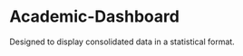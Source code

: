 Academic-Dashboard
==================

Designed to display consolidated data in a statistical format.
